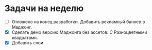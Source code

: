 # Задачи на неделю
- [ ] Отложено на конец разработки. Добавить рекламный баннер в Маджонг.
- [x] Сделать демо версию Маджонга без ассетов. С Разноцветными квадратами.
- [x] Добавить слои
